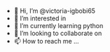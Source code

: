 - 👋 Hi, I’m @victoria-igbobi65
- 👀 I’m interested in 
- 🌱 I’m currently learning python
- 💞️ I’m looking to collaborate on
- 📫 How to reach me ...

<!---
victoria-igbobi65/victoria-igbobi65 is a ✨ special ✨ repository because its `README.md` (this file) appears on your GitHub profile.
You can click the Preview link to take a look at your changes.
--->
